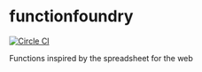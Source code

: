 # functionfoundry

[![Circle CI](https://circleci.com/gh/FunctionFoundry/functionfoundry.svg?style=svg)](https://circleci.com/gh/FormulaPages/box)

Functions inspired by the spreadsheet for the web
